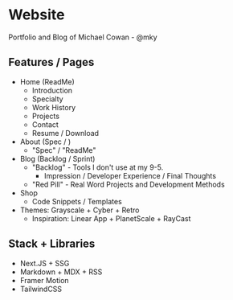 # Website

Portfolio and Blog of Michael Cowan - @mky

## Features / Pages

- Home (ReadMe)
  - Introduction
  - Specialty
  - Work History
  - Projects
  - Contact
  - Resume / Download
- About (Spec / )
  - "Spec" / "ReadMe"
- Blog (Backlog / Sprint)
  - "Backlog" - Tools I don't use at my 9-5.
    - Impression / Developer Experience / Final Thoughts
  - "Red Pill" - Real Word Projects and Development Methods
- Shop
  - Code Snippets / Templates
- Themes: Grayscale + Cyber + Retro
  - Inspiration: Linear App + PlanetScale + RayCast

## Stack + Libraries

- Next.JS + SSG
- Markdown + MDX + RSS
- Framer Motion
- TailwindCSS
